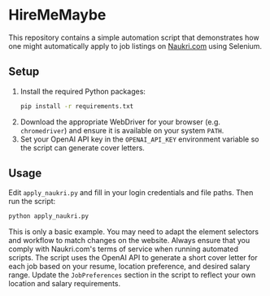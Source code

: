 # HireMeMaybe

This repository contains a simple automation script that demonstrates how one
might automatically apply to job listings on [Naukri.com](https://www.naukri.com)
using Selenium.

## Setup

1. Install the required Python packages:
   ```bash
   pip install -r requirements.txt
   ```
2. Download the appropriate WebDriver for your browser (e.g. `chromedriver`)
   and ensure it is available on your system `PATH`.
3. Set your OpenAI API key in the `OPENAI_API_KEY` environment variable so the
   script can generate cover letters.

## Usage

Edit `apply_naukri.py` and fill in your login credentials and file paths. Then
run the script:

```bash
python apply_naukri.py
```

This is only a basic example. You may need to adapt the element selectors and
workflow to match changes on the website. Always ensure that you comply with
Naukri.com's terms of service when running automated scripts.
The script uses the OpenAI API to generate a short cover letter for each job
based on your resume, location preference, and desired salary range.
Update the `JobPreferences` section in the script to reflect your own
location and salary requirements.
